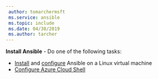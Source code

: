 ```yaml
---
 author: tomarchermsft
 ms.service: ansible
 ms.topic: include
 ms.date: 04/30/2019
 ms.author: tarcher
---
```


**Install Ansible** - Do one of the following tasks:
- [Install](/azure/virtual-machines/linux/ansible-install-configure#install-ansible-on-an-azure-linux-virtual-machine) and [configure](/azure/virtual-machines/linux/ansible-install-configure#create-azure-credentials) Ansible on a Linux virtual machine 
- [Configure Azure Cloud Shell](/azure/cloud-shell/quickstart)
